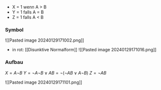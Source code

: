 - X = 1 wenn A > B
- Y = 1 falls A = B
- Z = 1 falls A < B


### Symbol
![[Pasted image 20240129171002.png]]

- in rot: [[Disunktive Normalform]] 
![[Pasted image 20240129171016.png]]

### Aufbau
$X = A \lnot B$
$Y = \lnot A \lnot B \lor AB = \lnot(\lnot AB \lor A \lnot B)$
$Z = \lnot A B$ 

![[Pasted image 20240129171101.png]]